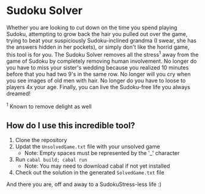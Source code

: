 # Sudoku Solver

Whether you are looking to cut down on the time you spend playing Sudoku, attempting to grow back the hair you pulled out over the game, trying to beat your suspiciously Sudoku-inclined grandma (I swear, she has the answers hidden in her pockets), or simply don't like the horrid game, this tool is for you. The Sudoku Solver removes all the stress<sup>1</sup> away from the game of Sudoku by completely removing human involvement. No longer do you have to miss your sister's wedding because you realized 10 minutes before that you had two 9's in the same row. No longer will you cry when you see images of old men with hair. No longer do you have to loose to players 4x your age. Finally, you can live the Sudoku-free life you always dreamed!

<sup>1</sup> Known to remove delight as well

## How do I use this incredible tool?

1. Clone the repository
2. Updat the `UnsolvedGame.txt` file with your unsolved game
    * Note: Empty spaces must be represented by the '\_' character
3. Run `cabal build; cabal run`
    * Note: You may need to download cabal if not yet installed
4. Check out the solution in the generated `SolvedGame.txt` file

And there you are, off and away to a SudokuStress-less life :)
